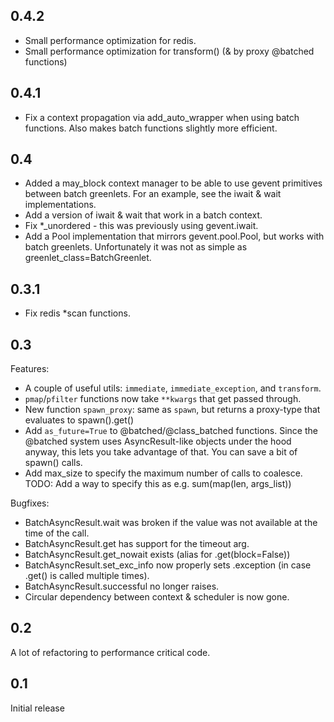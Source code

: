 ## 0.4.2
 - Small performance optimization for redis.
 - Small performance optimization for transform() (& by proxy @batched functions)

## 0.4.1
 - Fix a context propagation via add_auto_wrapper when using batch functions. Also makes batch functions slightly more efficient.

## 0.4
 - Added a may_block context manager to be able to use gevent primitives between batch greenlets. For an example, see the iwait & wait implementations.
 - Add a version of iwait & wait that work in a batch context.
 - Fix *_unordered - this was previously using gevent.iwait.
 - Add a Pool implementation that mirrors gevent.pool.Pool, but works with batch greenlets. Unfortunately it was not as simple as greenlet_class=BatchGreenlet.

## 0.3.1
 - Fix redis *scan functions.

## 0.3
Features:
 - A couple of useful utils: `immediate`, `immediate_exception`, and `transform`.
 - `pmap`/`pfilter` functions now take `**kwargs` that get passed through.
 - New function `spawn_proxy`: same as `spawn`, but returns a proxy-type that evaluates to spawn().get()
 - Add `as_future=True` to @batched/@class_batched functions. Since the @batched system
   uses AsyncResult-like objects under the hood anyway, this lets you take advantage of
   that. You can save a bit of spawn() calls.
 - Add max_size to specify the maximum number of calls to coalesce.
   TODO: Add a way to specify this as e.g. sum(map(len, args_list))

Bugfixes:
 - BatchAsyncResult.wait was broken if the value was not available at the time of the call.
 - BatchAsyncResult.get has support for the timeout arg.
 - BatchAsyncResult.get_nowait exists (alias for .get(block=False))
 - BatchAsyncResult.set_exc_info now properly sets .exception (in case .get() is called multiple times).
 - BatchAsyncResult.successful no longer raises.
 - Circular dependency between context & scheduler is now gone.

## 0.2
A lot of refactoring to performance critical code.

## 0.1
Initial release
